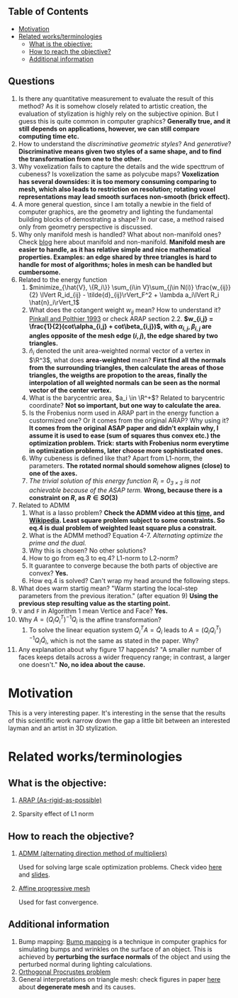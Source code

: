 ## Table of Contents
- [Motivation](#motivation)
- [Related works/terminologies](#related-worksterminologies)
  - [What is the objective:](#what-is-the-objective)
  - [How to reach the objective?](#how-to-reach-the-objective)
  - [Additional information](#additional-information)

## Questions
1. Is there any quantitative measurement to evaluate the result of this method? As it is somehow closely related to artistic creation, the evaluation of stylization is highly rely on the subjective opinion. But I guess this is quite common in computer graphics? **Generally true, and it still depends on applications, however, we can still compare computing time etc.**
2. How to understand the *discriminative geometric styles*? And *generative*? **Discriminative means given two styles of a same shape, and to find the transformation from one to the other.**
3. Why voxelization fails to capture the details and the wide specttrum of cubeness? Is voxelization the same as polycube maps? **Voxelization has several downsides: it is too memory consuming comparing to mesh, which also leads to restriction on resolution; rotating voxel representations may lead smooth surfaces non-smooth (brick effect).**
4. A more general question, since I am totally a newbie in the field of computer graphics, are the geometry and lighting the fundamental building blocks of demostrating a shape? In our case, a method raised only from geometry perspective is discussed.
5. Why only manifold mesh is handled? What about non-manifold ones? Check [blog](http://3dprintingninja.blogspot.com/2014/07/non-manifolds-your-worst-nightmare.html) here about manifold and non-manifold. **Manifold mesh are easier to handle, as it has relative simple and nice mathematical properties. Examples: an edge shared by three triangles is hard to handle for most of algorithms; holes in mesh can be handled but cumbersome.**
6. Related to the energy function
     1. $minimize_{\hat{V}, \{R_i\}} \sum_{i\in V}\sum_{j\in N(i)} \frac{w_{ij}}{2} \lVert R_id_{ij} - \tilde{d}_{ij}\rVert_F^2 + \lambda a_i\lVert R_i \hat{n}_i\rVert_1$
     2. What does the cotangent weight $w_{ij}$ mean? How to understand it? [Pinkall and Polthier 1993](http://www.cs.jhu.edu/~misha/Fall09/Pinkall93.pdf) or check ARAP section 2.2. **$w_{i,j} = \frac{1}{2}(cot\alpha_{i,j} + cot\beta_{i,j})$, with $\alpha_{i,j},\beta_{i,j}$ are angles opposite of the mesh edge $(i,j)$, the edge shared by two triangles.**
     3. $\hat{n}_i$ denoted the unit area-weighted normal vector of a vertex in $\R^3$, what does **area-weighted** mean? **First find all the normals from the surrounding triangles, then calculate the areas of those triangles, the weigths are propotion to the areas, finally the interpolation of all weighted normals can be seen as the normal vector of the center vertex.**
     4. What is the barycentric area, $a_i \in \R^+$? Related to barycentric coordinate? **Not so important, but one way to calculate the area.**
     5. Is the Frobenius norm used in ARAP part in the energy function a custormized one? Or it comes from the original ARAP? Why using it? **It comes from the original ASAP paper and didn't explain why, I assume it is used to ease (sum of squares thus convex etc.) the optimization problem. Trick: starts with Frobenius norm everytime in optimization problems, later choose more sophisticated ones.**
     6. Why cubeness is defined like that? Apart from L1-norm, the parameters. **The rotated normal should somehow alignes (close) to one of the axes.**
     7. *The trivial solution of this energy function $R_i = 0_{3\times3}$ is not achievable because of the ASAP term.* **Wrong, because there is a constraint on $R$, as $R\in SO(3)$**
7. Related to ADMM
     1. What is a lasso problem? **Check the ADMM video at this [time](https://youtu.be/Xg0ozgCXXB8?t=3299), and [Wikipedia](https://en.wikipedia.org/wiki/Lasso_(statistics)). Least square problem subject to some constraints. So eq.4 is dual problem of weighted least square plus a constrait.**
     2. What is the ADMM method? Equation 4-7. *Alternating optimize the prime and the dual.* 
     3. Why this is chosen? No other solutions?
     4. How to go from eq.3 to eq.4? L1-norm to L2-norm?
     5. It guarantee to converge because the both parts of objective are convex? **Yes.**
     6. How eq.4 is solved? Can't wrap my head around the following steps.
8.  What does warm startig mean? "Warm starting the local-step parameters from the previous iteration." (after equation 9) **Using the previous step resulting value as the starting point.**
9.  `V` and `F` in Algorithm 1 mean Vertice and Face? **Yes.**
10. Why $A = (Q_iQ_i^T)^{-1}Q_i$ is the affine transformation?
    1.  To solve the linear equation system $Q_i^T A = \tilde{Q}_i$ leads to $A =(Q_iQ_i^T )^{-1}Q_i\tilde{Q}_i$, which is not the same as stated in the paper. Why?
11. Any explanation about why figure 17 happends? "A smaller number of faces keeps details across a wider frequency range; in contrast, a larger one doesn't." **No, no idea about the cause.**

# Motivation
This is a very interesting paper. It's interesting in the sense that the results of this scientific work narrow down the gap a little bit between an interested layman and an artist in 3D stylization. 

# Related works/terminologies

## What is the objective:
1. [ARAP (As-rigid-as-possible)](https://igl.ethz.ch/projects/ARAP/arap_web.pdf)

2. Sparsity effect of L1 norm

## How to reach the objective?
1. [ADMM (alternating direction method of multipliers)](https://web.stanford.edu/~boyd/papers/pdf/admm_distr_stats.pdf)

	Used for solving large scale optimization problems. Check video [here](https://www.youtube.com/watch?v=Xg0ozgCXXB8) and [slides](https://web.stanford.edu/~boyd/papers/pdf/admm_slides.pdf).

2. [Affine progressive mesh](http://faculty.cs.tamu.edu/schaefer/research/local_rigid.pdf)

	Used for fast convergence.

## Additional information
1. Bump mapping: [Bump mapping](https://en.wikipedia.org/wiki/Bump_mapping) is a technique in computer graphics for simulating bumps and wrinkles on the surface of an object. This is achieved by **perturbing the surface normals** of the object and using the perturbed normal during lighting calculations.
2. [Orthogonal Procrustes problem](https://en.wikipedia.org/wiki/Orthogonal_Procrustes_problem)
3. General interpretations on triangle mesh: check figures in paper [here](https://www.graphics.rwth-aachen.de/media/papers/slicing1.pdf) about **degenerate mesh** and its causes.